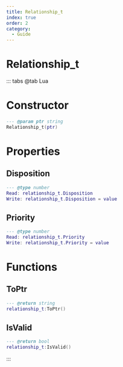 ```yaml
---
title: Relationship_t
index: true
order: 2
category:
  - Guide
---
```


# Relationship_t

::: tabs
@tab Lua
# Constructor
```lua
--- @param ptr string
Relationship_t(ptr)
```
# Properties
## Disposition 
```lua
--- @type number
Read: relationship_t.Disposition
Write: relationship_t.Disposition = value
```
## Priority 
```lua
--- @type number
Read: relationship_t.Priority
Write: relationship_t.Priority = value
```
# Functions
## ToPtr
```lua
--- @return string
relationship_t:ToPtr()
```
## IsValid
```lua
--- @return bool
relationship_t:IsValid()
```

:::